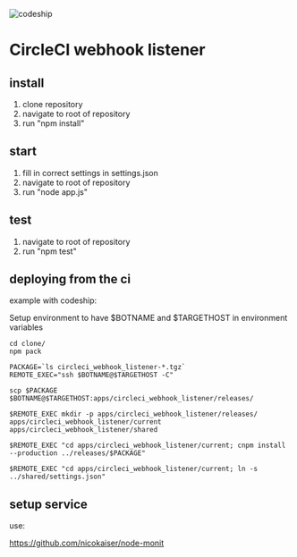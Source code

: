 ![codeship](https://codeship.com/projects/387de040-9d99-0134-0bb8-5ab174e919b6/status?branch=master)
# CircleCI webhook listener
## install
1.	clone repository
2.	navigate to root of repository
3.	run "npm install"

## start
1.	fill in correct settings in settings.json
2.	navigate to root of repository
3.	run "node app.js"

## test 
1.	navigate to root of repository
2.	run "npm test"

## deploying from the ci

example with codeship:

Setup environment to have $BOTNAME and $TARGETHOST in environment variables

```
cd clone/
npm pack

PACKAGE=`ls circleci_webhook_listener-*.tgz`
REMOTE_EXEC="ssh $BOTNAME@$TARGETHOST -C"

scp $PACKAGE $BOTNAME@$TARGETHOST:apps/circleci_webhook_listener/releases/

$REMOTE_EXEC mkdir -p apps/circleci_webhook_listener/releases/ apps/circleci_webhook_listener/current apps/circleci_webhook_listener/shared

$REMOTE_EXEC "cd apps/circleci_webhook_listener/current; cnpm install --production ../releases/$PACKAGE"

$REMOTE_EXEC "cd apps/circleci_webhook_listener/current; ln -s ../shared/settings.json" 
```

## setup service

use:

https://github.com/nicokaiser/node-monit